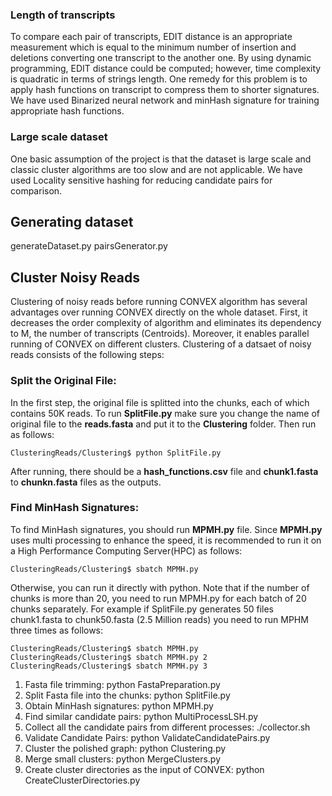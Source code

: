 ### Length of transcripts
To compare each pair of transcripts, EDIT distance is an appropriate measurement which is equal to the minimum number of insertion and deletions
converting one transcript to the another one. By using dynamic programming, EDIT distance could be computed; however, time complexity is quadratic in terms of
strings length. One remedy for this problem is to apply hash functions on transcript to compress them to shorter signatures.
We have used Binarized neural network and minHash signature for training appropriate hash functions.

### Large scale dataset
One basic assumption of the project is that the dataset is large scale and classic cluster algorithms are too slow and are not applicable.
We have used Locality sensitive hashing for reducing candidate pairs for comparison.

## Generating dataset
generateDataset.py
pairsGenerator.py

## Cluster Noisy Reads
Clustering of noisy reads before running CONVEX algorithm has several advantages over running CONVEX directly on the whole dataset. 
First, it decreases the order complexity of algorithm and eliminates its dependency to M, the number of transcripts (Centroids).
Moreover, it enables parallel running of CONVEX on different clusters. Clustering of a datsaet of noisy reads consists of the following steps:

### Split the Original File:
In the first step, the original file is splitted into the chunks, each of which contains 50K reads.
To run **SplitFile.py** make sure you change the name of original file to the **reads.fasta** and put it to the **Clustering** folder. Then run as follows:
```
ClusteringReads/Clustering$ python SplitFile.py
```
After running, there should be a **hash_functions.csv** file and **chunk1.fasta** to **chunkn.fasta** files as the outputs.

### Find MinHash Signatures:
To find MinHash signatures, you should run **MPMH.py** file. Since **MPMH.py** uses multi processing to enhance the speed, 
it is recommended to run it on a High Performance Computing Server(HPC) as follows:
```
ClusteringReads/Clustering$ sbatch MPMH.py
```
Otherwise, you can run it directly with python. Note that if the number of chunks is more than 20, you need to run MPMH.py for each batch of 20 chunks separately.
For example if SplitFile.py generates 50 files chunk1.fasta to chunk50.fasta (2.5 Million reads) you need to run MPHM three times as follows:
```
ClusteringReads/Clustering$ sbatch MPMH.py
ClusteringReads/Clustering$ sbatch MPMH.py 2
ClusteringReads/Clustering$ sbatch MPMH.py 3
```


1) Fasta file trimming: python FastaPreparation.py
2) Split Fasta file into the chunks: python SplitFile.py
3) Obtain MinHash signatures: python MPMH.py
4) Find similar candidate pairs: python MultiProcessLSH.py
5) Collect all the candidate pairs from different processes: ./collector.sh
6) Validate Candidate Pairs: python ValidateCandidatePairs.py
7) Cluster the polished graph: python Clustering.py
8) Merge small clusters: python MergeClusters.py
9) Create cluster directories as the input of CONVEX: python CreateClusterDirectories.py